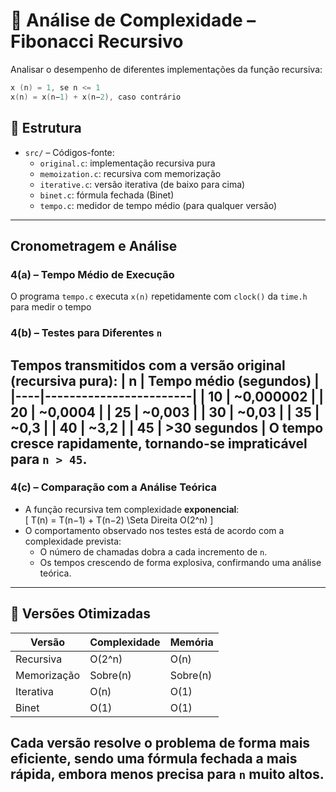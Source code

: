 # 🧠 Análise de Complexidade – Fibonacci Recursivo
Analisar o desempenho de diferentes implementações da função recursiva:

``` c
x (n) = 1, se n <= 1  
x(n) = x(n−1) + x(n−2), caso contrário
```
## 📁 Estrutura
- `src/` – Códigos-fonte:
  - `original.c`: implementação recursiva pura
  - `memoization.c`: recursiva com memorização
  - `iterative.c`: versão iterativa (de baixo para cima)
  - `binet.c`: fórmula fechada (Binet)
  - `tempo.c`: medidor de tempo médio (para qualquer versão)
---
## Cronometragem e Análise
### 4(a) – Tempo Médio de Execução
O programa `tempo.c` executa `x(n)` repetidamente com `clock()` da `time.h` para medir o tempo
### 4(b) – Testes para Diferentes `n`
Tempos transmitidos com a versão original (recursiva pura):
| n | Tempo médio (segundos) |
|----|------------------------|
| 10 | ~0,000002 |
| 20 | ~0,0004 |
| 25 | ~0,003 |
| 30 | ~0,03 |
| 35 | ~0,3 |
| 40 | ~3,2 |
| 45 | >30 segundos |
O tempo cresce rapidamente, tornando-se impraticável para `n > 45`.
---
### 4(c) – Comparação com a Análise Teórica
- A função recursiva tem complexidade **exponencial**:  
  \[
  T(n) = T(n−1) + T(n−2) \Seta Direita O(2^n)
  \]
- O comportamento observado nos testes está de acordo com a complexidade prevista:
  - O número de chamadas dobra a cada incremento de `n`.
  - Os tempos crescendo de forma explosiva, confirmando uma análise teórica.
---
## 🚀 Versões Otimizadas
| Versão | Complexidade | Memória |
|--------------|--------------|-----------|
| Recursiva | O(2^n) | O(n) |
| Memorização | Sobre(n) | Sobre(n) |
| Iterativa | O(n) | O(1) |
| Binet | O(1) | O(1) |
Cada versão resolve o problema de forma mais eficiente, sendo uma fórmula fechada a mais rápida, embora menos precisa para `n` muito altos.
---
